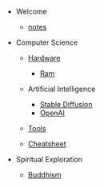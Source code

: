 - Welcome
    - [notes](README.md)

- Computer Science
    - [Hardware](hardware.md)
        - [Ram](ram.md)

    - Artificial Intelligence

        - [Stable Diffusion](stable-diffusion.md)
        - [OpenAI](openai.md)

    - [Tools](tools.md)
    - [Cheatsheet](cheatsheet.md)

- Spiritual Exploration

    - [Buddhism](buddhism.md)
